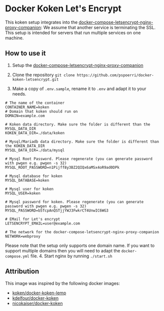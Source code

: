 # Docker Koken Let's Encrypt

This koken setup integrates into the [docker-compose-letsencrypt-nginx-proxy-companion](https://github.com/evertramos/docker-compose-letsencrypt-nginx-proxy-companion): 
We assume that another service is terminating the SSL. This setup is intended for servers that run multiple services on one machine.

## How to use it

1. Setup the [docker-compose-letsencrypt-nginx-proxy-companion](https://github.com/evertramos/docker-compose-letsencrypt-nginx-proxy-companion)
2. Clone the repository `git clone https://github.com/pspoerri/docker-koken-letsencrypt.git`

3. Make a copy of `.env.sample`, rename it to `.env` and adapt it to your needs.
```
# The name of the container
CONTAINER_NAME=koken
# Domain that koken should run on
DOMAIN=example.com

# Koken data directory. Make sure the folder is different than the MYSQL_DATA_DIR
KOKEN_DATA_DIR=./data/koken

# Mysql/Mariadb data directory. Make sure the folder is different than the KOKEN_DATA_DIR
MYSQL_DATA_DIR=./data/mysql

# Mysql Root Password. Please regenerate (you can generate password with pwgen e.g. pwgen -s 32)
MYSQL_ROOT_PASSWORD=n1Pijff8y3BZ2QIQx6aMSx4oR9ad0DPk

# Mysql database for koken
MYSQL_DATABASE=koken

# Mysql user for koken
MYSQL_USER=koken

# Mysql password for koken. Please regenerate (you can generate password with pwgen e.g. pwgen -s 32)
MYSQL_PASSWORD=b5TcpAnQSTjjYWJ3FwkrCT4UnwIC6WG3

# EMail for Let's encrypt
LETSENCRYPT_EMAIL=user@example.com

# The network for the docker-compose-letsencrypt-nginx-proxy-companion 
NETWORK=webproxy
```
Please note that the setup only supports one domain name. If you want to support multiple domains then you will need to adapt the `docker-compose.yml` file. 
4. Start nginx by running `./start.sh`


## Attribution

This image was inspired by the following docker images:

 - [koken/docker-koken-lemp](https://github.com/koken/docker-koken-lemp)
 - [kdelfour/docker-koken](https://github.com/kdelfour/docker-koken)
 - [nicokaiser/docker-koken](https://github.com/nicokaiser/docker-koken)
